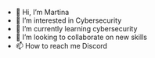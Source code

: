 - 👋 Hi, I’m Martina 
- 👀 I’m interested in Cybersecurity 
- 🌱 I’m currently learning cybersecurity 
- 💞️ I’m looking to collaborate on new skills 
- 📫 How to reach me Discord

<!---
UrbanMax/UrbanMax is a ✨ special ✨ repository because its `README.md` (this file) appears on your GitHub profile.
You can click the Preview link to take a look at your changes.
--->
